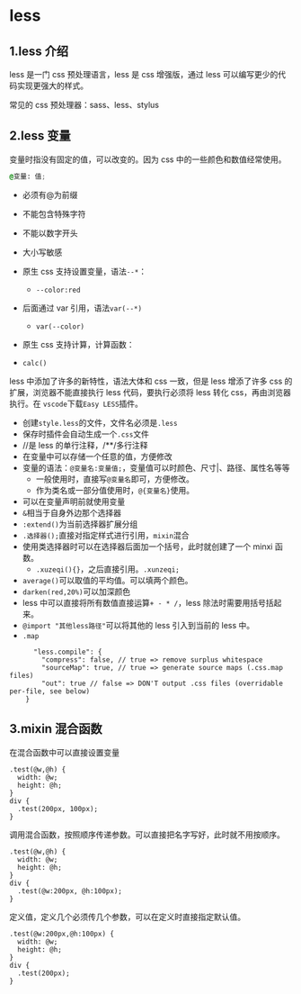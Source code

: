 # less

## 1.less 介绍

less 是一门 css 预处理语言，less 是 css 增强版，通过 less 可以编写更少的代码实现更强大的样式。

常见的 css 预处理器：sass、less、stylus

## 2.less 变量

变量时指没有固定的值，可以改变的。因为 css 中的一些颜色和数值经常使用。

```css
@变量: 值;
```

- 必须有@为前缀
- 不能包含特殊字符
- 不能以数字开头
- 大小写敏感

- 原生 css 支持设置变量，语法`--*`：
  - `--color:red`
- 后面通过 var 引用，语法`var(--*)`
  - `var(--color)`
- 原生 css 支持计算，计算函数：
- `calc()`

less 中添加了许多的新特性，语法大体和 css 一致，但是 less 增添了许多 css 的扩展，浏览器不能直接执行 less 代码，要执行必须将 less 转化 css，再由浏览器执行。在 `vscode`下载`Easy LESS`插件。

- 创建`style.less`的文件，文件名必须是`.less`
- 保存时插件会自动生成一个`.css`文件
- //是 less 的单行注释，/\*\*/多行注释
- 在变量中可以存储一个任意的值，方便修改
- 变量的语法：`@变量名:变量值;`，变量值可以时颜色、尺寸|、路径、属性名等等
  - 一般使用时，直接写`@变量名`即可，方便修改。
  - 作为类名或一部分值使用时，`@{变量名}`使用。
- 可以在变量声明前就使用变量
- `&`相当于自身外边那个选择器
- `:extend()`为当前选择器扩展分组
- `.选择器();`直接对指定样式进行引用，`mixin`混合
- 使用类选择器时可以在选择器后面加一个括号，此时就创建了一个 minxi 函数。
  - `.xuzeqi(){}`，之后直接引用。`.xunzeqi;`
- `average()`可以取值的平均值。可以填两个颜色。
- `darken(red,20%)`可以加深颜色
- less 中可以直接将所有数值直接运算`+ - * /`，less 除法时需要用括号括起来。
- `@import "其他less路径"`可以将其他的 less 引入到当前的 less 中。
- `.map`

```less
      "less.compile": {
        "compress": false, // true => remove surplus whitespace
        "sourceMap": true, // true => generate source maps (.css.map files)
        "out": true // false => DON'T output .css files (overridable per-file, see below)
    }
```

## 3.mixin 混合函数

在混合函数中可以直接设置变量

```less
.test(@w,@h) {
  width: @w;
  height: @h;
}
div {
  .test(200px, 100px);
}
```

调用混合函数，按照顺序传递参数。可以直接把名字写好，此时就不用按顺序。

```less
.test(@w,@h) {
  width: @w;
  height: @h;
}
div {
  .test(@w:200px, @h:100px);
}
```

定义值，定义几个必须传几个参数，可以在定义时直接指定默认值。

```less
.test(@w:200px,@h:100px) {
  width: @w;
  height: @h;
}
div {
  .test(200px);
}
```
